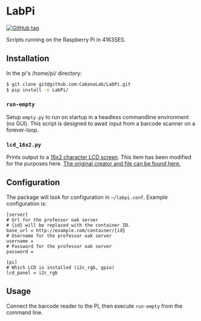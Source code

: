 # LabPi
[![GitHub tag](https://img.shields.io/github/tag/CabanaLab/LabPi.svg?style=flat-square)](https://github.com/CabanaLab/LabPi/releases)

Scripts running on the Raspberry Pi in 4163SES.

## Installation
In the pi's /home/pi/ directory:

```bash
$ git clone git@github.com:CabanaLab/LabPi.git
$ pip install -e LabPi/
```

### `run-empty`
Setup `empty.py` to run on startup in a headless commandline environment (no GUI). This script is designed to await input from a barcode scanner on a forever-loop. 

### `lcd_16x2.py`
Prints output to a [16x2 character LCD screen](https://www.adafruit.com/products/198). This item has been modified for the purposes here. [The original creator and file can be found here.](http://www.raspberrypi-spy.co.uk/)

## Configuration

The package will look for configuration in ``~/labpi.conf``. Example
configuration is:

    [server]
    # Url for the professor oak server
    # {id} will be replaced with the container ID.
    base_url = http://example.com/container/{id}
    # Username for the professor oak server
    username =
    # Password for the professor oak server
    password =

    [pi]
    # Which LCD is installed (i2c_rgb, gpio)
    lcd_panel = i2c_rgb


## Usage

Connect the barcode reader to the PI, then execute ``run-empty`` from
the command line.
